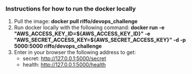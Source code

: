 ### Instructions for how to run the docker locally
1. Pull the image: **docker pull riffo/devops_challenge**
2. Run docker locally with the following command: **docker run -e "AWS_ACCESS_KEY_ID=${AWS_ACCESS_KEY_ID}" -e "AWS_SECRET_ACCESS_KEY=${AWS_SECRET_ACCESS_KEY}" -d -p 5000:5000 riffo/devops_challenge**
3. Enter in your browser the following address to get:
   * secret: http://127.0.0.1:5000/secret
   * health: http://127.0.0.1:5000/health
